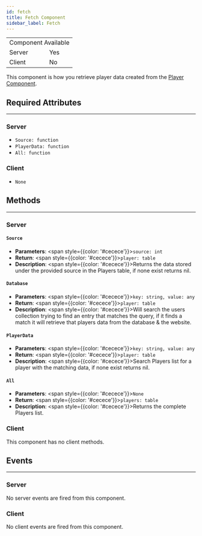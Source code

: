 ```yaml
---
id: fetch
title: Fetch Component
sidebar_label: Fetch
---
```


<div style={{ width: 'fit-content', margin: 'auto', textAlign: 'center' }}>
<table>
<tr><td colspan="2">Component Available</td></tr>
<tr><td>Server</td><td>Yes</td></tr>
<tr><td>Client</td><td>No</td></tr>
</table>
</div>

This component is how you retrieve player data created from the [Player Component](player.md).

## Required Attributes
------
### __Server__
* `Source: function`
* `PlayerData: function`
* `All: function`

### __Client__
* `None`

## Methods
------
### __Server__

#### `Source`
- __Parameters__: <span style={{color: '#cecece'}}>`source: int`</span>
- __Return__: <span style={{color: '#cecece'}}>`player: table`</span>
- __Description__: <span style={{color: '#cecece'}}>Returns the data stored under the provided source in the Players table, if none exist returns nil.</span>

#### `Database`
- __Parameters__: <span style={{color: '#cecece'}}>`key: string, value: any`</span>
- __Return__: <span style={{color: '#cecece'}}>`player: table`</span>
- __Description__: <span style={{color: '#cecece'}}>Will search the users collection trying to find an entry that matches the query, if it finds a match it will retrieve that players data from the database & the website.</span>

#### `PlayerData`
- __Parameters__: <span style={{color: '#cecece'}}>`key: string, value: any`</span>
- __Return__: <span style={{color: '#cecece'}}>`player: table`</span>
- __Description__: <span style={{color: '#cecece'}}>Search Players list for a player with the matching data, if none exist returns nil.</span>

#### `All`
- __Parameters__: <span style={{color: '#cecece'}}>`None`</span>
- __Return__: <span style={{color: '#cecece'}}>`players: table`</span>
- __Description__: <span style={{color: '#cecece'}}>Returns the complete Players list.</span>

### __Client__
This component has no client methods.

## Events
------
### __Server__
No server events are fired from this component.

### __Client__
No client events are fired from this component.